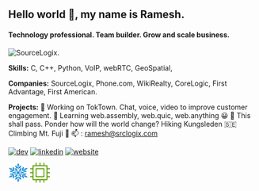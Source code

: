 ## Hello world 👋, my name is Ramesh.
#### Technology professional. Team builder. Grow and scale business.
![SourceLogix.](https://srclogix.com/images/home/Conversion-Optimization.svg)


**Skills:** C, C++, Python, VoIP, webRTC, GeoSpatial, 


**Companies:** SourceLogix, Phone.com, WikiRealty, CoreLogic, First Advantage, First American.


**Projects:**
🔭 Working on TokTown. Chat, voice, video to improve customer engagement.
🌱 Learning web.assembly, web.quic, web.anything 😀
🦠 This shall pass. Ponder how will the world change?
Hiking Kungsleden 🇸🇪 Climbing Mt. Fuji 🌁
📫 : ramesh@srclogix.com


[<img src='https://cdn.jsdelivr.net/npm/simple-icons@3.0.1/icons/dev-dot-to.svg' alt='dev' height='40'>](https://dev.to/dev.to/ramesh)  [<img src='https://cdn.jsdelivr.net/npm/simple-icons@3.0.1/icons/linkedin.svg' alt='linkedin' height='40'>](https://www.linkedin.com/in/https://www.linkedin.com/in/elaiyavalli/)  [<img src='images/favicon.jpg' alt='website' height='40'>](https://srclogix.com)

<a href='https://archiveprogram.github.com/'><img src='https://raw.githubusercontent.com/acervenky/animated-github-badges/master/assets/acbadge.gif' width='40' height='40'></a> <a href='https://docs.github.com/en/developers'><img src='https://raw.githubusercontent.com/acervenky/animated-github-badges/master/assets/devbadge.gif' width='40' height='40'></a>
